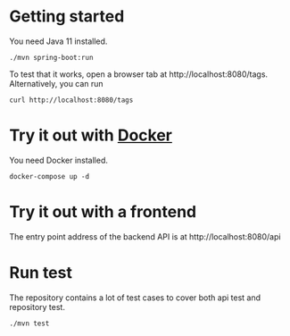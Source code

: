 # Getting started

You need Java 11 installed.

    ./mvn spring-boot:run
    
To test that it works, open a browser tab at http://localhost:8080/tags. 
Alternatively, you can run

    curl http://localhost:8080/tags    

# Try it out with [Docker](https://www.docker.com/)

You need Docker installed.
	
	docker-compose up -d
	
# Try it out with a frontend

The entry point address of the backend API is at http://localhost:8080/api

# Run test

The repository contains a lot of test cases to cover both api test and repository test.

    ./mvn test	
